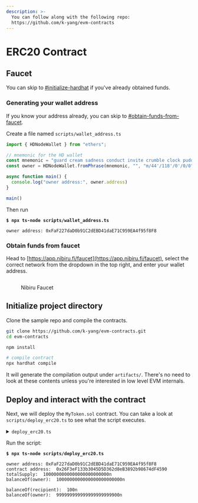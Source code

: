 ```yaml
---
description: >-
  You can follow along with the following repo:
  https://github.com/k-yang/evm-contracts
---
```


# ERC20 Contract

## Faucet

You can skip to [#initialize-hardhat](erc20-contract.md#initialize-hardhat "mention") if you've already obtained funds.

### Generating your wallet address

If you know your address already, you can skip to [#obtain-funds-from-faucet](erc20-contract.md#obtain-funds-from-faucet "mention").

Create a file named `scripts/wallet_address.ts`

```typescript
import { HDNodeWallet } from "ethers";

// mnemonic for the HD wallet
const mnemonic = "guard cream sadness conduct invite crumble clock pudding hole grit liar hotel maid produce squeeze return argue turtle know drive eight casino maze host"
const owner = HDNodeWallet.fromPhrase(mnemonic, "", "m/44'/118'/0'/0/0")

async function main() {
  console.log("owner address:", owner.address)
}

main()
```

Then run

<pre class="language-bash"><code class="lang-bash"><strong>$ npx ts-node scripts/wallet_address.ts
</strong>
owner address: 0xFaF227daD0b91C2dEBD41daE71C959EA4f95f8F8
</code></pre>

### Obtain funds from faucet

Head to [https://app.nibiru.fi/faucet](https://app.nibiru.fi/faucet), select the correct network from the dropdown in the top right, and enter your wallet address.

<figure><img src="../../.gitbook/assets/Screenshot 2024-08-21 at 10.46.36 AM.png" alt=""><figcaption><p>Nibiru Faucet</p></figcaption></figure>

## Initialize project directory

Clone the sample repo and compile the contracts.

```bash
git clone https://github.com/k-yang/evm-contracts.git
cd evm-contracts

npm install

# compile contract
npx hardhat compile
```

It will generate the compilation output under `artifacts/`. There's no need to look at these contents unless you're interested in low level EVM internals.&#x20;

## Deploy and interact with the contract

Next, we will deploy the `MyToken.sol` contract. You can take a look at `scripts/deploy_erc20.ts` to see what the script executes.

<details>

<summary><code>deploy_erc20.ts</code></summary>

```typescript
import { HDNodeWallet, JsonRpcProvider } from "ethers";
import { MyToken__factory } from "../typechain-types";

// connects to local node
const jsonRpcProvider = new JsonRpcProvider("https://evm-rpc.testnet-1.nibiru.fi:443");

// mnemonic for the HD wallet
const mnemonic = "guard cream sadness conduct invite crumble clock pudding hole grit liar hotel maid produce squeeze return argue turtle know drive eight casino maze host"
const owner = HDNodeWallet.fromPhrase(mnemonic, "", "m/44'/118'/0'/0/0").connect(jsonRpcProvider)
const recipient = HDNodeWallet.fromPhrase(mnemonic, "", "m/44'/118'/0'/0/1").connect(jsonRpcProvider)

async function main() {
  console.log("owner address:", owner.address)
  const factory = new MyToken__factory(owner);
  const contract = await factory.deploy(owner, {
    gasPrice: "1",
  });
  console.log("contract address: ", await contract.getAddress())
  await contract.waitForDeployment()

  // obtain the total supply of the ERC-20 contract
  console.log("totalSupply: ", await contract.totalSupply())
  console.log("balanceOf(owner): ", await contract.balanceOf(owner.address))

  // transfer 100 tokens to another address
  const txResponse = await contract.transfer(recipient.address, 100)
  await jsonRpcProvider.waitForTransaction(txResponse.hash)

  console.log("balanceOf(recipient): ", await contract.balanceOf(recipient.address))
  console.log("balanceOf(owner): ", await contract.balanceOf(owner.address))
}

main()
```



</details>

Run the script:

<pre class="language-bash"><code class="lang-bash"><strong>$ npx ts-node scripts/deploy_erc20.ts
</strong>
owner address: 0xFaF227daD0b91C2dEBD41daE71C959EA4f95f8F8
contract address:  0x26F3eF133b3045D5D362d8eB3892b98674dF4590
totalSupply:  1000000000000000000000000n
balanceOf(owner):  1000000000000000000000000n

balanceOf(recipient):  100n
balanceOf(owner):  999999999999999999999900n
</code></pre>
